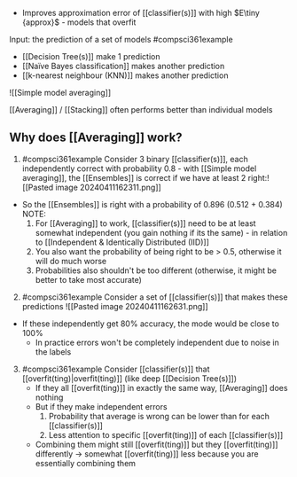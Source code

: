 - Improves approximation error of [[classifier(s)]] with high $E\tiny {approx}$ - models that overfit

Input: the prediction of a set of models
#compsci361example 
- [[Decision Tree(s)]] make 1 prediction
- [[Naïve Bayes classification]] makes another prediction
- [[k-nearest neighbour (KNN)]] makes another prediction

![[Simple model averaging]]

[[Averaging]] / [[Stacking]] often performs better than individual models

## Why does [[Averaging]] work?
1. #compsci361example Consider 3 binary [[classifier(s)]], each independently correct with probability 0.8 - with [[Simple model averaging]], the [[Ensembles]] is correct if we have at least 2 right:![[Pasted image 20240411162311.png]]
- So the [[Ensembles]] is right with a probability of 0.896 (0.512 + 0.384)
	NOTE:
	1. For [[Averaging]] to work, [[classifier(s)]] need to be at least somewhat independent (you gain nothing if its the same) - in relation to [[Independent & Identically Distributed (IID)]]
	2. You also want the probability of being right to be > 0.5, otherwise it will do much worse
	3. Probabilities also shouldn't be too different (otherwise, it might be better to take most accurate)
2. #compsci361example Consider a set of [[classifier(s)]] that makes these predictions ![[Pasted image 20240411162631.png]]
- If these independently get 80% accuracy, the mode would be close to 100%
	- In practice errors won't be completely independent due to noise in the labels
3. #compsci361example Consider [[classifier(s)]] that [[overfit(ting)|overfit(ting)]] (like deep [[Decision Tree(s)]])
	- If they all [[overfit(ting)]] in exactly the same way, [[Averaging]] does nothing
	- But if they make independent errors
		1. Probability that average is wrong can be lower than for each [[classifier(s)]]
		2. Less attention to specific [[overfit(ting)]] of each [[classifier(s)]]
	- Combining them might still [[overfit(ting)]] but they [[overfit(ting)]] differently $\rightarrow$ somewhat [[overfit(ting)]] less because you are essentially combining them